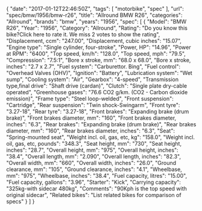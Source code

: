 {
    "date": "2017-01-12T22:46:50Z",
    "tags": [
        "motorbike",
        "spec"
    ],
    "url": "spec\/bmw\/1956\/bmw-r26",
    "title": "Allround BMW R26",
    "categories": "Allround",
    "brands": "bmw",
    "years": "1956",
    "spec": [
        {
            "Model": "BMW R26",
            "Year": "1956",
            "Category": "Allround",
            "Rating": "Do you know this bike?Click here to rate it. We miss 2 votes to show the rating",
            "Displacement, ccm": "247.00",
            "Displacement, cubic inches": "15.07",
            "Engine type": "Single cylinder, four-stroke",
            "Power, HP": "14.96",
            "Power at RPM": "6400",
            "Top speed, km\/h": "128.0",
            "Top speed, mph": "79.5",
            "Compression": "7.5:1",
            "Bore x stroke, mm": "68.0 x 68.0",
            "Bore x stroke, inches": "2.7 x 2.7",
            "Fuel system": "Carburettor. Bing",
            "Fuel control": "Overhead Valves (OHV)",
            "Ignition": "Battery",
            "Lubrication system": "Wet sump",
            "Cooling system": "Air",
            "Gearbox": "4-speed",
            "Transmission type,final drive": "Shaft drive (cardan)",
            "Clutch": "Single plate dry-cable operated",
            "Greenhouse gases": "76.6 CO2 g\/km. (CO2 - Carbon dioxide emission)",
            "Frame type": "Steel loop-welded",
            "Front suspension": "Cartridge",
            "Rear suspension": "Twin shock-Swingarm",
            "Front tyre": "3.27-18",
            "Rear tyre": "3.27-18",
            "Front brakes": "Expanding brake (drum brake)",
            "Front brakes diameter, mm": "160",
            "Front brakes diameter, inches": "6.3",
            "Rear brakes": "Expanding brake (drum brake)",
            "Rear brakes diameter, mm": "160",
            "Rear brakes diameter, inches": "6.3",
            "Seat": "Spring-mounted seat",
            "Weight incl. oil, gas, etc, kg": "158.0",
            "Weight incl. oil, gas, etc, pounds": "348.3",
            "Seat height, mm": "730",
            "Seat height, inches": "28.7",
            "Overall height, mm": "975",
            "Overall height, inches": "38.4",
            "Overall length, mm": "2.090",
            "Overall length, inches": "82.3",
            "Overall width, mm": "660",
            "Overall width, inches": "26.0",
            "Ground clearance, mm": "105",
            "Ground clearance, inches": "4.1",
            "Wheelbase, mm": "975",
            "Wheelbase, inches": "38.4",
            "Fuel capacity, litres": "15.00",
            "Fuel capacity, gallons": "3.96",
            "Starter": "Kick",
            "Carrying capacity": "325kg-with sidecar 480kg",
            "Comments": "90Kph is the top speed with original sidecar",
            "Related bikes": "List related bikes for comparison of specs"
        }
    ]
}